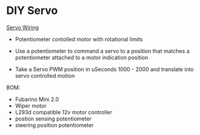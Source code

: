 # DIY Servo

[Servo Wiring](images/wiringexample.jpg "Servo wiring")

* Potentiometer contolled motor with rotational limits

* Use a potentiometer to command a servo to a position that matches a potentiometer attached to a motor indication position

* Take a Servo PWM position in uSeconds 1000 - 2000 and translate into servo controlled motion

BOM:
 * Fubarino Mini 2.0
 * Wiper motor
 * L293d compatible 12v motor controller
 * postion sensing potentiometer
 * steering position potentiometer


